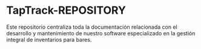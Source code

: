 # TapTrack-REPOSITORY
Este repositorio centraliza toda la documentación relacionada con el desarrollo y mantenimiento de nuestro software especializado en la gestión integral de inventarios para bares. 
